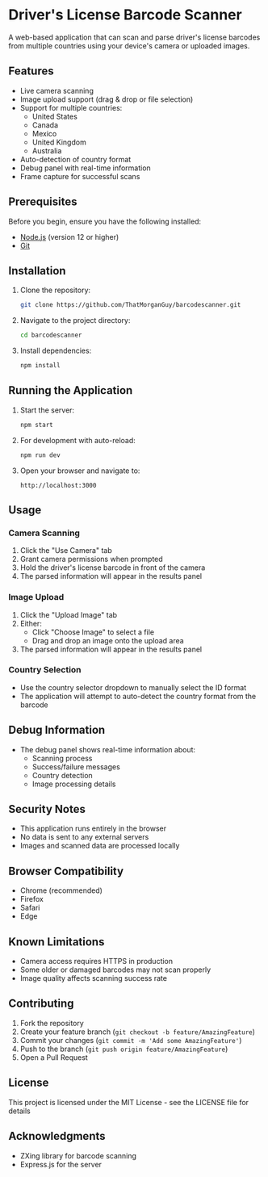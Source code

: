 # Driver's License Barcode Scanner

A web-based application that can scan and parse driver's license barcodes from multiple countries using your device's camera or uploaded images.

## Features

- Live camera scanning
- Image upload support (drag & drop or file selection)
- Support for multiple countries:
  - United States
  - Canada
  - Mexico
  - United Kingdom
  - Australia
- Auto-detection of country format
- Debug panel with real-time information
- Frame capture for successful scans

## Prerequisites

Before you begin, ensure you have the following installed:
- [Node.js](https://nodejs.org/) (version 12 or higher)
- [Git](https://git-scm.com/)

## Installation

1. Clone the repository:
   ```bash
   git clone https://github.com/ThatMorganGuy/barcodescanner.git
   ```

2. Navigate to the project directory:
   ```bash
   cd barcodescanner
   ```

3. Install dependencies:
   ```bash
   npm install
   ```

## Running the Application

1. Start the server:
   ```bash
   npm start
   ```

2. For development with auto-reload:
   ```bash
   npm run dev
   ```

3. Open your browser and navigate to:
   ```
   http://localhost:3000
   ```

## Usage

### Camera Scanning
1. Click the "Use Camera" tab
2. Grant camera permissions when prompted
3. Hold the driver's license barcode in front of the camera
4. The parsed information will appear in the results panel

### Image Upload
1. Click the "Upload Image" tab
2. Either:
   - Click "Choose Image" to select a file
   - Drag and drop an image onto the upload area
3. The parsed information will appear in the results panel

### Country Selection
- Use the country selector dropdown to manually select the ID format
- The application will attempt to auto-detect the country format from the barcode

## Debug Information
- The debug panel shows real-time information about:
  - Scanning process
  - Success/failure messages
  - Country detection
  - Image processing details

## Security Notes
- This application runs entirely in the browser
- No data is sent to any external servers
- Images and scanned data are processed locally

## Browser Compatibility
- Chrome (recommended)
- Firefox
- Safari
- Edge

## Known Limitations
- Camera access requires HTTPS in production
- Some older or damaged barcodes may not scan properly
- Image quality affects scanning success rate

## Contributing
1. Fork the repository
2. Create your feature branch (`git checkout -b feature/AmazingFeature`)
3. Commit your changes (`git commit -m 'Add some AmazingFeature'`)
4. Push to the branch (`git push origin feature/AmazingFeature`)
5. Open a Pull Request

## License
This project is licensed under the MIT License - see the LICENSE file for details

## Acknowledgments
- ZXing library for barcode scanning
- Express.js for the server
